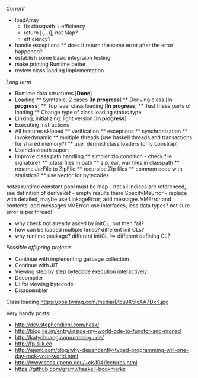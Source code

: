 *Current*
* loadArray
  * fix classpath + efficiency
  * return [(…)], not Map?
  * efficiency?
* handle exceptions
 ** does it return the same error after the error happened?
* establish some basic integraion testing
* make printing Runtime better
* review class loading implementation
 

*Long term*
* Runtime data structures [**Done**]
* Loading
 ** Symtable, 2 cases [**In progress**]
 ** Deriving class [**In progress**]
 ** Top level class loading [**In progress**]
 ** Test these parts of loading
 ** Change type of class loading status type
* Linking, initializing: light version [**In progress**]
* Executing instructions
* All features skipped
 ** verification
 ** exceptions
 ** synchronization
 ** invokedynamic
 ** multiple threads (use haskell threads and transactions for shared memory?)
 ** user derined class loaders (only boostrap)
* User classpath suport
* Improve class path handling
 ** simpler zip condition - check file signature?
 ** .class files in path
 ** zip, ear, war files in classpath
 ** rename JarFile to ZipFile
 ** recursibe Zip files
 ** common code with statistics?
 ** use vector for bytecodes

*notes*
runtime constant pool must be map
	- not all indices are referenced, see definition of deriveRef - empty results there
SpecifyMeError - replace with detailed, maybe use LinkageError; add messages
VMError and contents: add messages
VMError: use interfaces, less data types? not sure
error is per thread!



- why check not already asked by initCL, but then fail?
- how can be loaded multiple times? different init CLs?
- why runtime package? different initCL !=> different defining CL?


*Possible offspring projects*
* Continue with implenenting garbage collection
* Continue with JIT
* Viewing step by step bytecode execution interactively
* Decompiler
* UI for viewing bytecode
* Disassembler


Class loading https://pbs.twimg.com/media/BtcuJK5IcAA7DxK.jpg

Very handy posts:
* http://dev.stephendiehl.com/hask/
* http://blog.jle.im/entry/inside-my-world-ode-to-functor-and-monad
* http://katychuang.com/cabal-guide/
* http://fp.silk.co
* http://ejenk.com/blog/why-dependently-typed-programming-will-one-day-rock-your-world.html
* http://www.seas.upenn.edu/~cis194/lectures.html
* https://github.com/grsmv/haskell-bookmarks
